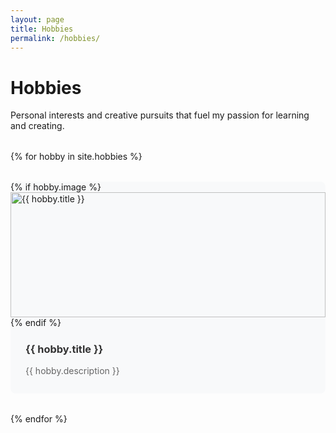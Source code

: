 ```yaml
---
layout: page
title: Hobbies
permalink: /hobbies/
---
```


# Hobbies

Personal interests and creative pursuits that fuel my passion for learning and creating.

<div class="hobbies-grid">
  {% for hobby in site.hobbies %}
  <div class="hobby-card">
    {% if hobby.image %}
    <img src="{{ hobby.image }}" alt="{{ hobby.title }}" class="hobby-image">
    {% endif %}
    <div class="hobby-content">
      <h3><a href="{{ hobby.url }}">{{ hobby.title }}</a></h3>
      <p>{{ hobby.description }}</p>
    </div>
  </div>
  {% endfor %}
</div>

<style>
.hobbies-grid {
  display: grid;
  grid-template-columns: repeat(auto-fit, minmax(320px, 1fr));
  gap: 2rem;
  margin: 2rem 0;
}

.hobby-card {
  background: #f8f9fa;
  border-radius: 8px;
  overflow: hidden;
  transition: transform 0.2s ease, box-shadow 0.2s ease;
}

.hobby-card:hover {
  transform: translateY(-2px);
  box-shadow: 0 4px 12px rgba(0,0,0,0.1);
}

.hobby-image {
  width: 100%;
  height: 200px;
  object-fit: cover;
}

.hobby-content {
  padding: 1.5rem;
}

.hobby-content h3 {
  margin-top: 0;
  margin-bottom: 0.5rem;
}

.hobby-content h3 a {
  color: #333;
  text-decoration: none;
}

.hobby-content h3 a:hover {
  color: #0366d6;
}

.hobby-content p {
  color: #666;
  margin-bottom: 0;
  line-height: 1.6;
}
</style>